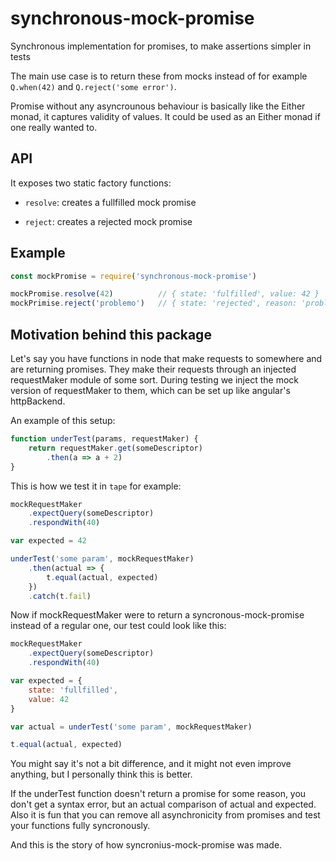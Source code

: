 # synchronous-mock-promise
Synchronous implementation for promises, to make assertions simpler in tests

The main use case is to return these from mocks instead of for example `Q.when(42)`
and `Q.reject('some error')`.

Promise without any asyncrounous behaviour is basically like the Either monad,
it captures validity of values. It could be used as an Either monad if one really wanted to.

## API

It exposes two static factory functions:

* `resolve`: creates a fullfilled mock promise

* `reject`: creates a rejected mock promise

## Example

```js
const mockPromise = require('synchronous-mock-promise')

mockPromise.resolve(42)          // { state: 'fulfilled', value: 42 }
mockPrimise.reject('problemo')   // { state: 'rejected', reason: 'problemo' }
```

## Motivation behind this package

Let's say you have functions in node that make requests to somewhere and are returning
promises.
They make their requests through an injected requestMaker module of some sort.
During testing we inject the mock version of requestMaker to them, which can be set up
like angular's httpBackend.

An example of this setup:

```js
function underTest(params, requestMaker) {
    return requestMaker.get(someDescriptor)
        .then(a => a + 2)
}
```

This is how we test it in `tape` for example:

```js
mockRequestMaker
    .expectQuery(someDescriptor)
    .respondWith(40)

var expected = 42

underTest('some param', mockRequestMaker)
    .then(actual => {
        t.equal(actual, expected)
    })
    .catch(t.fail)
```

Now if mockRequestMaker were to return a syncronous-mock-promise instead of a
regular one, our test could look like this:

```js
mockRequestMaker
    .expectQuery(someDescriptor)
    .respondWith(40)

var expected = {
    state: 'fullfilled',
    value: 42
}

var actual = underTest('some param', mockRequestMaker)

t.equal(actual, expected)
```

You might say it's not a bit difference, and it might not even improve anything, but I
personally think this is better.

If the underTest function doesn't return a promise for some reason, you don't get
a syntax error, but an actual comparison of actual and expected.
Also it is fun that you can remove all asynchronicity from promises and test your functions
fully syncronously.

And this is the story of how syncronius-mock-promise was made.